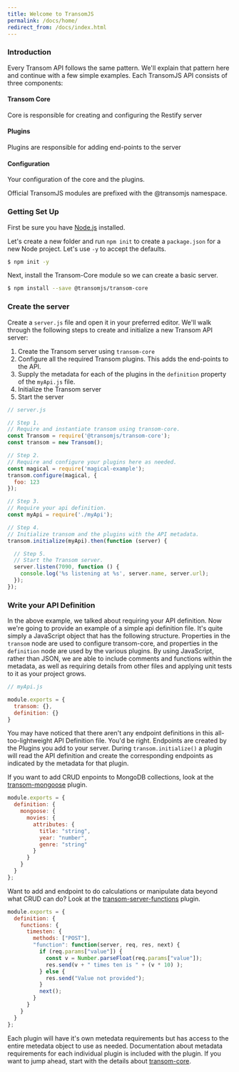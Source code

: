 ```yaml
---
title: Welcome to TransomJS
permalink: /docs/home/
redirect_from: /docs/index.html
---
```


### Introduction

Every Transom API follows the same pattern. We'll explain that pattern here and continue with a few simple examples.
Each TransomJS API consists of three components:
#### Transom Core
Core is responsible for creating and configuring the Restify server
#### Plugins
Plugins are responsible for adding end-points to the server
#### Configuration
Your configuration of the core and the plugins.


<div class="alert alert-info" role="alert">
  Official TransomJS modules are prefixed with the @transomjs namespace.
</div>

### Getting Set Up
First be sure you have [Node.js](http://nodejs.org/) installed.

Let's create a new folder and run `npm init` to create a `package.json` for a new Node project. Let's use `-y` to accept the defaults.
```bash
$ npm init -y
```
Next, install the Transom-Core module so we can create a basic server.

```bash
$ npm install --save @transomjs/transom-core
```

### Create the server
Create a `server.js` file and open it in your preferred editor.  We'll walk through the following steps to create and initialize a new Transom API server:
1. Create the Transom server using `transom-core`
2. Configure all the required Transom plugins. This adds the end-points to the API.
3. Supply the metadata for each of the plugins in the `definition` property of the `myApi.js` file.
4. Initialize the Transom server
5. Start the server

```javascript
// server.js

// Step 1.
// Require and instantiate transom using transom-core.
const Transom = require('@transomjs/transom-core');
const transom = new Transom();

// Step 2.
// Require and configure your plugins here as needed.
const magical = require('magical-example');
transom.configure(magical, {
  foo: 123
});

// Step 3.
// Require your api definition.
const myApi = require('./myApi');

// Step 4.
// Initialize transom and the plugins with the API metadata.
transom.initialize(myApi).then(function (server) {

  // Step 5.
  // Start the Transom server.
  server.listen(7090, function () {
    console.log('%s listening at %s', server.name, server.url);
  });
});
```

### Write your API Definition
In the above example, we talked about requiring your API definition. Now we're going to provide an example of a simple api definition file. It's quite simply a JavaScript object that has the following structure. Properties in the `transom` node are used to configure transom-core, and properties in the `definition` node are used by the various plugins. By using JavaScript, rather than JSON, we are able to include comments and functions within the metadata, as well as requiring details from other files and applying unit tests to it as your project grows.

```javascript
// myApi.js

module.exports = {
  transom: {},
  definition: {}
}

```
You may have noticed that there aren't any endpoint definitions in this all-too-lightweight API Definition file. You'd be right. Endpoints are created by the Plugins you add to your server. During `transom.initialize()` a plugin will read the API definition and create the corresponding endpoints as indicated by the metadata for that plugin.

If you want to add CRUD enpoints to MongoDB collections, look at the [transom-mongoose](/docs/transom-mongoose/) plugin.  
```javascript
module.exports = {
  definition: {
    mongoose: {
      movies: {
        attributes: {
          title: "string",
          year: "number",
          genre: "string"
        }
      }			
    }
  }
};
```

Want to add and endpoint to do calculations or manipulate data beyond what CRUD can do? Look at the [transom-server-functions](/docs/transom-server-functions/) plugin.
```javascript
module.exports = {
  definition: {
    functions: {
      timesten: {
        methods: ["POST"],
        "function": function(server, req, res, next) {
          if (req.params["value"]) {
            const v = Number.parseFloat(req.params["value"]);
            res.send(v + " times ten is " + (v * 10) );
          } else {
            res.send("Value not provided");
          }
          next();
        } 
      }
    }
  }
};
```
Each plugin will have it's own metedata requirements but has access to the entire metedata object to use as needed. Documentation about metadata requirements for each individual plugin is included with the plugin. If you want to jump ahead, start with the details about [transom-core](/docs/transom-core/).